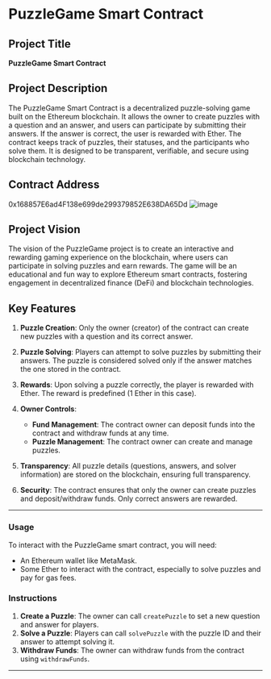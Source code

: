 # PuzzleGame Smart Contract

## Project Title
**PuzzleGame Smart Contract**

## Project Description
The PuzzleGame Smart Contract is a decentralized puzzle-solving game built on the Ethereum blockchain. It allows the owner to create puzzles with a question and an answer, and users can participate by submitting their answers. If the answer is correct, the user is rewarded with Ether. The contract keeps track of puzzles, their statuses, and the participants who solve them. It is designed to be transparent, verifiable, and secure using blockchain technology.

## Contract Address
0x168857E6ad4F138e699de299379852E638DA65Dd
![image](https://github.com/user-attachments/assets/483c3d98-e81c-4c72-a51a-e24ed4d8116b)


## Project Vision
The vision of the PuzzleGame project is to create an interactive and rewarding gaming experience on the blockchain, where users can participate in solving puzzles and earn rewards. The game will be an educational and fun way to explore Ethereum smart contracts, fostering engagement in decentralized finance (DeFi) and blockchain technologies.

## Key Features

1. **Puzzle Creation**: Only the owner (creator) of the contract can create new puzzles with a question and its correct answer.
  
2. **Puzzle Solving**: Players can attempt to solve puzzles by submitting their answers. The puzzle is considered solved only if the answer matches the one stored in the contract.

3. **Rewards**: Upon solving a puzzle correctly, the player is rewarded with Ether. The reward is predefined (1 Ether in this case).

4. **Owner Controls**:
   - **Fund Management**: The contract owner can deposit funds into the contract and withdraw funds at any time.
   - **Puzzle Management**: The contract owner can create and manage puzzles.

5. **Transparency**: All puzzle details (questions, answers, and solver information) are stored on the blockchain, ensuring full transparency.

6. **Security**: The contract ensures that only the owner can create puzzles and deposit/withdraw funds. Only correct answers are rewarded.

---

### Usage
To interact with the PuzzleGame smart contract, you will need:
- An Ethereum wallet like MetaMask.
- Some Ether to interact with the contract, especially to solve puzzles and pay for gas fees.

### Instructions
1. **Create a Puzzle**: The owner can call `createPuzzle` to set a new question and answer for players.
2. **Solve a Puzzle**: Players can call `solvePuzzle` with the puzzle ID and their answer to attempt solving it.
3. **Withdraw Funds**: The owner can withdraw funds from the contract using `withdrawFunds`.

---



